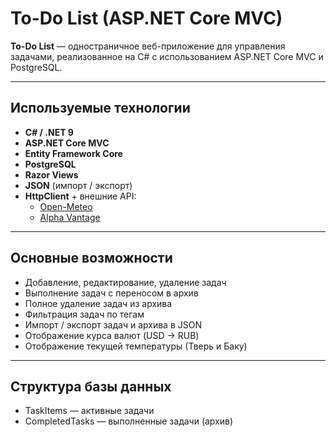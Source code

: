 #  To-Do List (ASP.NET Core MVC)

**To-Do List** — одностраничное веб-приложение для управления задачами, реализованное на C# с использованием ASP.NET Core MVC и PostgreSQL.

---

##  Используемые технологии

- **C# / .NET 9**
- **ASP.NET Core MVC**
- **Entity Framework Core**
- **PostgreSQL**
- **Razor Views**
- **JSON** (импорт / экспорт)
- **HttpClient** + внешние API:
  - [Open-Meteo](https://open-meteo.com/)
  - [Alpha Vantage](https://www.alphavantage.co/) 

---

##  Основные возможности

- Добавление, редактирование, удаление задач
- Выполнение задач с переносом в архив
- Полное удаление задач из архива
- Фильтрация задач по тегам
- Импорт / экспорт задач и архива в JSON
- Отображение курса валют (USD → RUB)
- Отображение текущей температуры (Тверь и Баку)

---

##  Структура базы данных

- TaskItems — активные задачи  
- CompletedTasks — выполненные задачи (архив)
